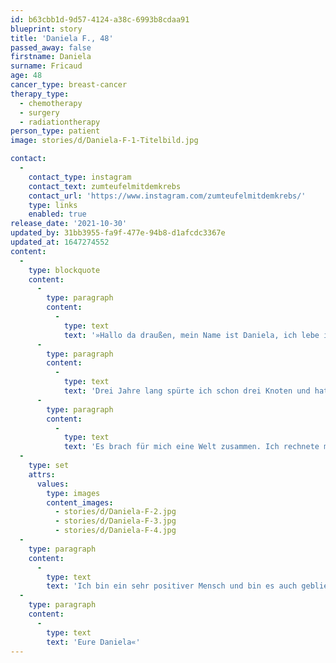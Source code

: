 ```yaml
---
id: b63cbb1d-9d57-4124-a38c-6993b8cdaa91
blueprint: story
title: 'Daniela F., 48'
passed_away: false
firstname: Daniela
surname: Fricaud
age: 48
cancer_type: breast-cancer
therapy_type:
  - chemotherapy
  - surgery
  - radiationtherapy
person_type: patient
image: stories/d/Daniela-F-1-Titelbild.jpg

contact:
  -
    contact_type: instagram
    contact_text: zumteufelmitdemkrebs
    contact_url: 'https://www.instagram.com/zumteufelmitdemkrebs/'
    type: links
    enabled: true
release_date: '2021-10-30'
updated_by: 31bb3955-fa9f-477e-94b8-d1afcdc3367e
updated_at: 1647274552
content:
  -
    type: blockquote
    content:
      -
        type: paragraph
        content:
          -
            type: text
            text: '»Hallo da draußen, mein Name ist Daniela, ich lebe in der Pfalz und meine Krebsgeschichte begann im Januar 2019. Ich bekam die Diagnose Brustkrebs.'
      -
        type: paragraph
        content:
          -
            type: text
            text: 'Drei Jahre lang spürte ich schon drei Knoten und hatte immer ein ungutes Gefühl. Mein damaliger Frauenarzt sagte mir allerdings, es wäre harmlos. Trotz privatem Ultraschall hatte er die Diagnose immer wieder entkräftet. Im Januar 2019 wechselte ich schließlich den Arzt und dann ging alles ganz schnell. Die Frauenärztin war höchst alarmiert. Im Ultraschall war nicht viel zu sehen, doch der Tastbefund war wohl eindeutig 😳. Es kamen die Worte ›Das ist mit großer Wahrscheinlichkeit Krebs!‹ Es folgte die Mammografie, auch hier war nichts zu sehen. Dann die Stanzung, das Ergebnis: Krebs.'
      -
        type: paragraph
        content:
          -
            type: text
            text: 'Es brach für mich eine Welt zusammen. Ich rechnete mit dem Schlimmsten. Es folgte noch ein MRT. Dort war zu sehen, dass er sich dünn durch das Gewebe zog. Es war nicht definierbar wie groß er ist, wie weit er sich durchs Gewebe zieht. Auf einmal ging alles sehr schnell und die operative Entfernung der rechten Brust wurde veranlasst. Der pathologische Befund sagte, der Tumor war 9 auf 6 auf 4 cm groß und der Wächter-Lymphknoten war befallen. Es folgte eine weitere Operation, in der 20 Lymphknoten entfernt wurden, Chemotherapie und Bestrahlung. Das volle Programm. '
  -
    type: set
    attrs:
      values:
        type: images
        content_images:
          - stories/d/Daniela-F-2.jpg
          - stories/d/Daniela-F-3.jpg
          - stories/d/Daniela-F-4.jpg
  -
    type: paragraph
    content:
      -
        type: text
        text: 'Ich bin ein sehr positiver Mensch und bin es auch geblieben! Ich habe total viel Unsinn getrieben 🙃 – Ich begann damit noch vor Beginn der Chemotherapie und bis heute ist dieser Unsinn geblieben. Was ich getan habe 🤔? Ich habe mich geschminkt – und wie 😂. Auf meinem Account könnt ihr die Ergebnisse sehen. Dazu müsst ihr unbedingt bis 2019 runterscrollen. Heute – knapp zwei Jahre nach Therapieende – bin ich immer noch krebsfrei und mache anderen Mut. Als Nächstes starte ich in die Selbstständigkeit 🥰 mit meinem Good-Karma-Teufel und fertige Unikatschmuck an. Ich freue mich auf euch und den Austausch 😍.'
  -
    type: paragraph
    content:
      -
        type: text
        text: 'Eure Daniela«'
---
```


